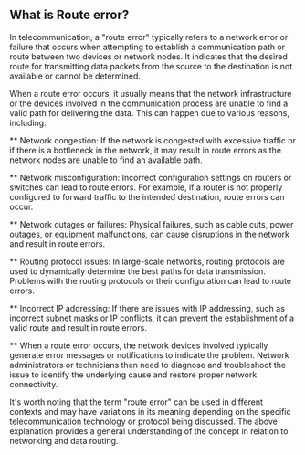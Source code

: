 ## What is Route error?

In telecommunication, a "route error" typically refers to a network error or failure that occurs when attempting to establish a communication path or route between two devices or network nodes. It indicates that the desired route for transmitting data packets from the source to the destination is not available or cannot be determined.

When a route error occurs, it usually means that the network infrastructure or the devices involved in the communication process are unable to find a valid path for delivering the data. This can happen due to various reasons, including:

** Network congestion: If the network is congested with excessive traffic or if there is a bottleneck in the network, it may result in route errors as the network nodes are unable to find an available path.

** Network misconfiguration: Incorrect configuration settings on routers or switches can lead to route errors. For example, if a router is not properly configured to forward traffic to the intended destination, route errors can occur.

** Network outages or failures: Physical failures, such as cable cuts, power outages, or equipment malfunctions, can cause disruptions in the network and result in route errors.

** Routing protocol issues: In large-scale networks, routing protocols are used to dynamically determine the best paths for data transmission. Problems with the routing protocols or their configuration can lead to route errors.

** Incorrect IP addressing: If there are issues with IP addressing, such as incorrect subnet masks or IP conflicts, it can prevent the establishment of a valid route and result in route errors.

** When a route error occurs, the network devices involved typically generate error messages or notifications to indicate the problem. Network administrators or technicians then need to diagnose and troubleshoot the issue to identify the underlying cause and restore proper network connectivity.

It's worth noting that the term "route error" can be used in different contexts and may have variations in its meaning depending on the specific telecommunication technology or protocol being discussed. The above explanation provides a general understanding of the concept in relation to networking and data routing.
